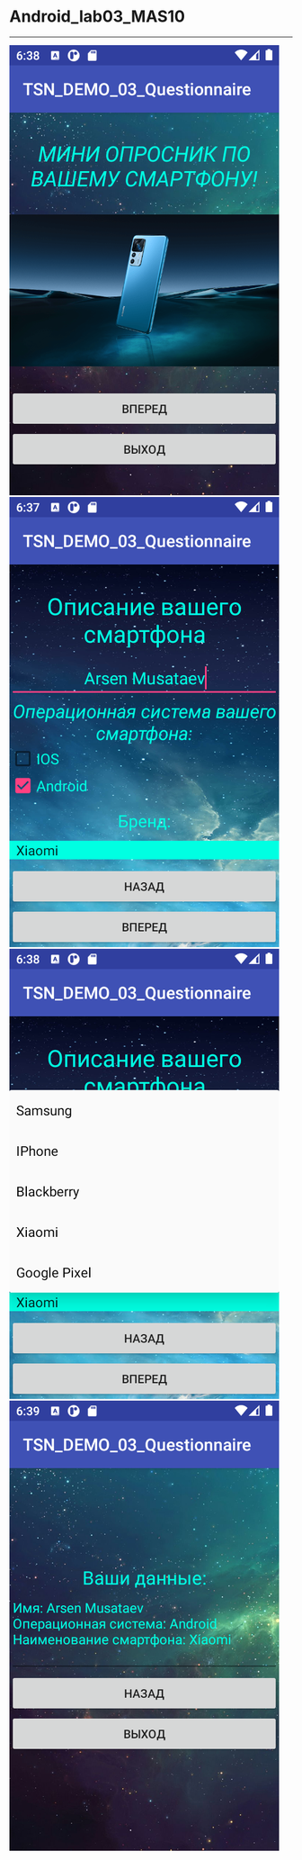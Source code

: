 # Android_lab03_MAS10

___
![Screenshot](screenshot1.png)
![Screenshot](screenshot2.png)
![Screenshot](screenshot2.1.png)
![Screenshot](screenshot3.png)
